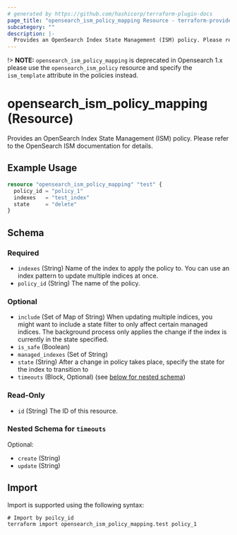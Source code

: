 ```yaml
---
# generated by https://github.com/hashicorp/terraform-plugin-docs
page_title: "opensearch_ism_policy_mapping Resource - terraform-provider-opensearch"
subcategory: ""
description: |-
  Provides an OpenSearch Index State Management (ISM) policy. Please refer to the OpenSearch ISM documentation for details.
---
```


!> **NOTE:** `opensearch_ism_policy_mapping` is deprecated in Opensearch 1.x please use the `opensearch_ism_policy` resource and specify the `ism_template` attribute in the policies instead.

# opensearch_ism_policy_mapping (Resource)

Provides an OpenSearch Index State Management (ISM) policy. Please refer to the OpenSearch ISM documentation for details.

## Example Usage

```terraform
resource "opensearch_ism_policy_mapping" "test" {
  policy_id = "policy_1"
  indexes   = "test_index"
  state     = "delete"
}
```

<!-- schema generated by tfplugindocs -->
## Schema

### Required

- `indexes` (String) Name of the index to apply the policy to. You can use an index pattern to update multiple indices at once.
- `policy_id` (String) The name of the policy.

### Optional

- `include` (Set of Map of String) When updating multiple indices, you might want to include a state filter to only affect certain managed indices. The background process only applies the change if the index is currently in the state specified.
- `is_safe` (Boolean)
- `managed_indexes` (Set of String)
- `state` (String) After a change in policy takes place, specify the state for the index to transition to
- `timeouts` (Block, Optional) (see [below for nested schema](#nestedblock--timeouts))

### Read-Only

- `id` (String) The ID of this resource.

<a id="nestedblock--timeouts"></a>
### Nested Schema for `timeouts`

Optional:

- `create` (String)
- `update` (String)

## Import

Import is supported using the following syntax:

```shell
# Import by poilcy_id
terraform import opensearch_ism_policy_mapping.test policy_1
```
